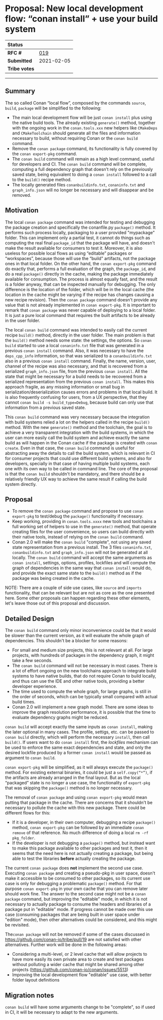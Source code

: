 # Proposal: New local development flow: “conan install” + use your build system

| **Status**        |                                                   |
|:------------------|:--------------------------------------------------|
| **RFC #**         | [019](https://github.com/conan-io/tribe/pull/19)  |
| **Submitted**     | 2021-02-05                                        |
| **Tribe votes**   |                                                   |

---

## Summary

The so called Conan “local flow”, composed by the commands ``source``, ``build``, ``package`` will be simplified to the following:

- The main local development flow will be just ``conan install`` plus using the native build tools. The already existing ``generate()`` method, together with the ongoing work in the ``conan.tools.xxx`` new helpers like ``CMakeDeps`` and ``CMakeToolchain`` should generate all the files and information necessary to build, without requiring Conan or the ``conan build`` command.
- Remove the ``conan package`` command, its functionality is fully covered by the ``conan export-pkg`` command.
- The ``conan build`` command will remain as a high level command, useful for developers and CI. The ``conan build`` command will be complete, computing a full dependency graph that doesn’t rely on the previously saved state, being equivalent to doing a ``conan install`` followed to a call to the ``build()`` recipe method.
- The locally generated files ``conanbuildinfo.txt``, ``conaninfo.txt`` and ``graph_info.json`` will no longer be necessary and will disappear and be removed.


## Motivation

The local ``conan package`` command was intended for testing and debugging the package creation and specifically the conanfile.py ``package()`` method.
It performs such process locally, packaging to a user provided "mypackage" folder. This can implement only a partial test, it cannot do things such as computing the real final ``package_id`` that the package will have, and doesn't make the result available for consumers to test it. Moreover, it is also useless for possible local flows as using “editable” packages or “workspaces”, because those will use the “build” artifacts, not the package ones in that local folder.
On the other hand, the ``conan export-pkg`` command do exactly that, performs a full evaluation of the graph, the ``package_id``, and do a real ``package()`` directly in the cache, making the package immediately available for consumption. The process is almost equally fast, and the result is a folder anyway, that can be inspected manually for debugging. The only difference is the location of the folder, which will be in the local cache (the location in the cache might be varying if the recipe has changes causing a new recipe revision). Then the ``conan package`` command doesn't provide any value that is not already implemented in ``conan export-pkg``. It is important to remark that ``conan package`` was never capable of deploying to a local folder. It is just a pure local command that requires the built artifacts to be already in the user folder.

The local ``conan build`` command was intended to easily call the current recipe ``build()`` method, directly in the user folder. The main problem is that the ``build()`` method needs some state: the settings, the options. So ``conan build`` started to use a local ``conaninfo.txt`` file that was generated in a previous ``conan install`` command. Also, it was necessary to have the ``deps_cpp_info`` information, so that was serialized to a ``conanbuildinfo.txt`` also in a previous ``conan install`` command. Finally, the name, version, user, channel of the recipe was also necessary, and that is recovered from a serialized ``graph_info.json`` file, from the previous ``conan install``. All the state that might be necessary for a build needs to be recovered from a serialized representation from the previous ``conan install``. This makes this approach fragile, as any missing information or small bug in serialization/deserialization causes errors and problems in that local build. It is also frequently confusing for users, from a UX perspective, that they cannot ``conan build -s build_type=Debug``, because build can only use that information from a previous saved state.

This ``conan build`` command was very necessary because the integration with build systems relied a lot on the helpers called in the recipe ``build()`` method. With the new ``generate()`` method and the toolchain, the goal is to achieve a very transparent integration with the build systems, in which the user can more easily call the build system and achieve exactly the same build as will happen in the Conan cache if the package is created with ``conan create``. Even in that case, the ``conan build`` command is useful for abstracting away the details to call the build system, which is relevant in CI for consumer projects that could use different build systems, and also for developers, specially in that case of having multiple build systems, each one with its own way to be called in command line. The core of the proposal is that the ``conan build`` shouldn't be mandatory, and there should be a relatively friendly UX way to achieve the same result if calling the build system directly.


## Proposal

- To remove the ``conan package`` command and propose to use ``conan export-pkg`` to test/debug the ``package()`` functionality if necessary.
- Keep working, providing in ``conan.tools.xxxx`` new tools and toolchains a full working set of helpers to use in the ``generate()`` method, that operate creating files for the user convenience, so users can build directly with their native tools, instead of relying on the ``conan build`` command.
- Conan 2.0 will make the ``conan build`` "complete", not using any saved state representation from a previous install. The 3 files ``conaninfo.txt``, ``conanbuildinfo.txt`` and ``graph_info.json`` will not be generated at all locally. The ``conan build`` command will accept the same arguments as ``conan install``, settings, options, profiles, lockfiles and will compute the graph of dependencies in the same way that ``conan install`` would do, and provide the exact same state to the ``build()`` method as if the package was being created in the cache.

NOTE: There are a couple of side use cases, like ``source`` and ``imports`` functionality, that can be relevant but are not as core as the one presented here. Some other proposals can happen regarding these other elements, let's leave those out of this proposal and discussion.


## Detailed Design

The ``conan build`` command only minor inconvenience could be that it would be slower than the current version, as it will evaluate the whole graph of dependencies. This shouldn't be a blocker for some reasons:

- For small and medium size projects, this is not relevant at all. For large projects, with hundreds of packages in the dependency graph, it might take a few seconds.
- The ``conan build`` command will not be necessary in most cases. There is a lot of effort ongoing on the new toolchains approach to integrate build systems to have native builds, that do not require Conan to build locally, and thus can use the IDE and other native tools, providing a better developer experience.
- The time used to compute the whole graph, for large graphs, is still in the order of seconds, which can be typically small compared with actual build times.
- Conan 2.0 will implement a new graph model. There are some ideas to improve the graph resolution performance, it is possible that the time to evaluate dependency graphs might be reduced.

``conan build`` will accept exactly the same inputs as ``conan install``, making the later optional in many cases. The profile, settigs, etc. can be passed to ``conan build`` directly, which will perform the necessary ``install``, then call ``build()``. If users want to do ``conan install`` first, the *lockfiles* mechanism can be used to enforce the same exact dependencies and state, and only the desired lockfile produced by a former ``conan install`` would be passed as argument to ``conan build``.

``conan export-pkg`` will be simplified, as it will always execute the ``package()`` method. For existing external binaries, it could be just a ``self.copy(“*”)``, if the artifacts are already arranged in the final layout. But as the local “packaged” state is no longer a use case, the functionality of ``export-pkg`` that was skipping the ``package()`` method is no longer necessary.

The removal of ``conan package`` and using ``conan export-pkg`` would mean putting that package in the cache. There are concerns that it shouldn't be necessary to pollute the cache with this new package. There could be different flows for this:
- If it is a developer, in their own computer, debugging a recipe ``package()`` method, ``conan export-pkg`` can be followed by an immediate ``conan remove`` of that reference. No much difference of doing a local ``rm -rf pkg_folder``.
- If the developer is not debugging a ``package()`` method, but instead want to make this package available to other packages and test it, then it seems that the need here is not actually creating a package, but being able to test the libraries **before** actually creating the package.

The current ``conan package`` does **not** implement the second use case. Executing ``conan package`` and creating a pseudo-pkg in user space, doesn't make it accessible to be consumed to other packages, so its current use case is only for debugging a problematic ``package()`` method. For that purpose ``conan export-pkg`` in your own cache that you can remove later should work fine. The answer to the second case might not be a ``conan package`` command, but improving the "editable" mode, in which it is not necessary to actually package to consume the headers and libraries of a package put in "editable" mode. If progress cannot be made over this use case (consuming packages that are being built in user space under "edition" mode), then other alternatives could be considered, and this might be revisited.

The``conan package`` will not be removed if some of the cases discussed in https://github.com/conan-io/tribe/pull/19 are not satisfied with other alternatives. Further work will be done in the following areas:

- Considering a multi-level, or 2 level cache that will allow projects to have more easily its own private area to create and test packages without polluting a wider cache that might be shared among other projects (https://github.com/conan-io/conan/issues/5513)
- Improving the local development flow "editable" use case, with better folder layout definitions

## Migration notes

``conan build`` will have some arguments change to be "complete", so if used in CI, it will be necessary to adapt to the new arguments.
